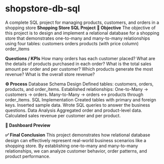 # shopstore-db-sql
A complete SQL project for managing products, customers, and orders in a shopping store
**Shopping Store SQL Project**
**🎯 Objective**
The objective of this project is to design and implement a relational database for a shopping store that demonstrates one-to-many and many-to-many relationships using four tables:
customers
orders
products (with price column)
order_items

**Questions / KPIs**
How many orders has each customer placed?
What are the details of products purchased in each order?
What is the total sales amount per order and per customer?
Which products generate the most revenue?
What is the overall store revenue?

**⚙️ Process**
Database Schema Design
Defined tables: customers, orders, products, and order_items.
Established relationships:
One-to-Many → customers → orders.
Many-to-Many → orders ↔ products through order_items.
SQL Implementation
Created tables with primary and foreign keys.
Inserted sample data.
Wrote SQL queries to answer the business questions.
Data Analysis
Aggregated order and product-level data.
Calculated sales revenue per customer and per product.

**📸 Dashboard Preview**


**✅ Final Conclusion**
This project demonstrates how relational database design can effectively represent real-world business scenarios like a shopping store. By establishing one-to-many and many-to-many relationships, we can analyze customer behavior, order patterns, and product performance.

